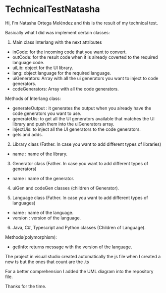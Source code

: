 # TechnicalTestNatasha

Hi, I'm Natasha Ortega Meléndez and this is the result of my technical test.

Basically what I did was implement certain classes:

1. Main class Interlang with the next attributes

- inCode: for the incoming code that you want to convert.
- outCode: for the result code when it is already coverted to the required language code.
- uiLib: object for the UI library.
- lang: object language for the required language.
- uiGenerators: Array with all the ui generators you want to inject to code generators.
- codeGenerators: Array with all the code generators.

Methods of Interlang class:

- generateOutput : it generates the output when you already have the code generators you want to use.
- generateUis: to get all the UI generators available that matches the UI library and push them into the uiGenerators array.
- injectUis: to inject all the UI generators to the code generators.
- gets and adds.

2. Library class (Father. In case you want to add different types of libraries)

- name : name of the library.

3. Generator class (Father. In case you want to add different types of generators)

- name : name of the generator.

4. uiGen and codeGen classes (children of Generator).

5. Language class (Father. In case you want to add different types of languages)

- name : name of the language.
- version : version of the language.

6. Java, C#, Typescript and Python classes (Children of Language).

Methods(polymorphism):

- getInfo: returns message with the version of the language.

The project in visual studio created automatically the js file when I created a new ts but the ones that count are the .ts

For a better comprehension I added the UML diagram into the repository file.

Thanks for the time.
